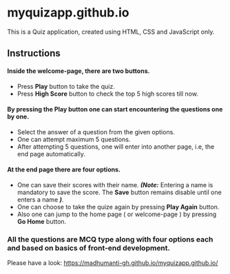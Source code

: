 # myquizapp.github.io
This is a Quiz application, created using HTML, CSS and JavaScript only.

## Instructions
#### Inside the welcome-page, there are two buttons.
- Press **Play** button to take the quiz.
- Press **High Score** button to check the top 5 high scores till now.

#### By pressing the **Play** button one can start encountering the questions one by one.
- Select the answer of a question from the given options.
- One can attempt maximum 5 questions.
- After attempting 5 questions, one will enter into another page, i.e, the end page automatically.

#### At the end page there are four options.
- One can save their scores with their name. ***(Note:*** Entering a name is mandatory to save the score. The **Save** button remains disable until one enters a name ***)***.
- One can choose to take the quize again by pressing **Play Again** button.
- Also one can jump to the home page ( or welcome-page ) by pressing **Go Home** button.

### All the questions are MCQ type along with four options each and based on basics of front-end development. 


Please have a look: https://madhumanti-gh.github.io/myquizapp.github.io/ 
